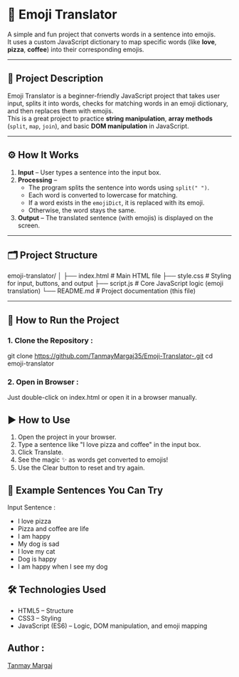 # 🧠 Emoji Translator

A simple and fun project that converts words in a sentence into emojis.  
It uses a custom JavaScript dictionary to map specific words (like **love**, **pizza**, **coffee**) into their corresponding emojis.  

---

## 📌 Project Description
Emoji Translator is a beginner-friendly JavaScript project that takes user input, splits it into words, checks for matching words in an emoji dictionary, and then replaces them with emojis.  
This is a great project to practice **string manipulation**, **array methods** (`split`, `map`, `join`), and basic **DOM manipulation** in JavaScript.

---

## ⚙️ How It Works
1. **Input** – User types a sentence into the input box.
2. **Processing** –  
   - The program splits the sentence into words using `split(" ")`.
   - Each word is converted to lowercase for matching.
   - If a word exists in the `emojiDict`, it is replaced with its emoji.
   - Otherwise, the word stays the same.
3. **Output** – The translated sentence (with emojis) is displayed on the screen.

---

## 🗂️ Project Structure

emoji-translator/
│
├── index.html # Main HTML file
├── style.css # Styling for input, buttons, and output
├── script.js # Core JavaScript logic (emoji translation)
└── README.md # Project documentation (this file)

---

## 🚀 How to Run the Project

### 1. Clone the Repository : 
git clone https://github.com/TanmayMargaj35/Emoji-Translator-.git
cd emoji-translator

### 2. Open in Browser : 
Just double-click on index.html or open it in a browser manually.

## ▶️ How to Use

1. Open the project in your browser.
2. Type a sentence like "I love pizza and coffee" in the input box.
3. Click Translate.
4. See the magic ✨ as words get converted to emojis!
5. Use the Clear button to reset and try again.

## 📝 Example Sentences You Can Try
Input Sentence : 	
- I love pizza	
- Pizza and coffee are life	
- I am happy	
- My dog is sad	
- I love my cat	
- Dog is happy	
- I am happy when I see my dog

## 🛠️ Technologies Used

- HTML5 – Structure
- CSS3 – Styling
- JavaScript (ES6) – Logic, DOM manipulation, and emoji mapping

## Author : 
[Tanmay Margaj](https://www.linkedin.com/in/tanmay-margaj-5598542bb)
